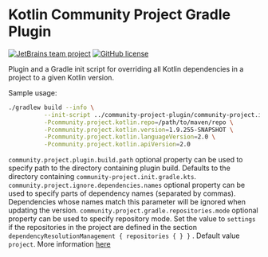 # Kotlin Community Project Gradle Plugin

[![JetBrains team project](https://jb.gg/badges/team.svg)](https://confluence.jetbrains.com/display/ALL/JetBrains+on+GitHub)
[![GitHub license](https://img.shields.io/badge/license-Apache%20License%202.0-blue.svg?style=flat)](https://www.apache.org/licenses/LICENSE-2.0)

Plugin and a Gradle init script for overriding all Kotlin dependencies in a project to a given Kotlin version.

Sample usage:
```bash
./gradlew build --info \
          --init-script ../community-project-plugin/community-project.init.gradle.kts \
          -Pcommunity.project.kotlin.repo=/path/to/maven/repo \
          -Pcommunity.project.kotlin.version=1.9.255-SNAPSHOT \
          -Pcommunity.project.kotlin.languageVersion=2.0 \
          -Pcommunity.project.kotlin.apiVersion=2.0
```

`community.project.plugin.build.path` optional property can be used to specify path to the directory containing plugin build. Defaults to the directory containing `community-project.init.gradle.kts`. 
`community.project.ignore.dependencies.names` optional property can be used to specify parts of dependency names (separated by commas). Dependencies whose names match this parameter will be ignored when updating the version. 
`community.project.gradle.repositories.mode` optional property can be used to specify repository mode. Set the value to `settings` if the repositories in the project are defined in the section `dependencyResolutionManagement { repositories { } }` . Default value `project`. More information [here](https://docs.gradle.org/current/userguide/declaring_repositories.html#sub:centralized-repository-declaration) 
